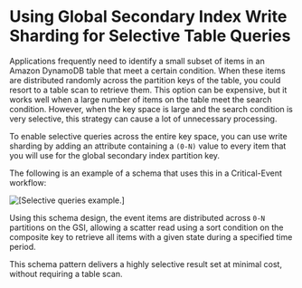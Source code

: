 # Using Global Secondary Index Write Sharding for Selective Table Queries<a name="bp-indexes-gsi-sharding"></a>

Applications frequently need to identify a small subset of items in an Amazon DynamoDB table that meet a certain condition\. When these items are distributed randomly across the partition keys of the table, you could resort to a table scan to retrieve them\. This option can be expensive, but it works well when a large number of items on the table meet the search condition\. However, when the key space is large and the search condition is very selective, this strategy can cause a lot of unnecessary processing\.

To enable selective queries across the entire key space, you can use write sharding by adding an attribute containing a `(0-N)` value to every item that you will use for the global secondary index partition key\. 

The following is an example of a schema that uses this in a Critical\-Event workflow:

![\[Selective queries example.\]](http://docs.aws.amazon.com/amazondynamodb/latest/developerguide/images/SelectiveTableQueries.png)

Using this schema design, the event items are distributed across `0-N` partitions on the GSI, allowing a scatter read using a sort condition on the composite key to retrieve all items with a given state during a specified time period\.

This schema pattern delivers a highly selective result set at minimal cost, without requiring a table scan\.